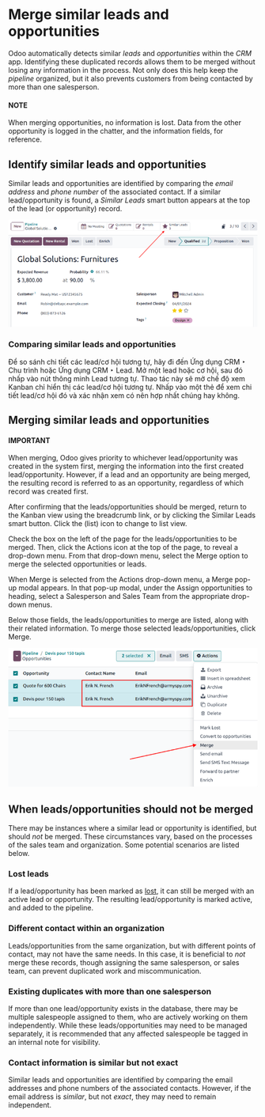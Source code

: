# Merge similar leads and opportunities

Odoo automatically detects similar *leads* and *opportunities* within the *CRM* app. Identifying
these duplicated records allows them to be merged without losing any information in the process.
Not only does this help keep the *pipeline* organized, but it also prevents customers from being
contacted by more than one salesperson.

#### NOTE
When merging opportunities, no information is lost. Data from the other opportunity is logged in
the chatter, and the information fields, for reference.

## Identify similar leads and opportunities

Similar leads and opportunities are identified by comparing the *email address* and *phone number*
of the associated contact. If a similar lead/opportunity is found, a *Similar Leads* smart button
appears at the top of the lead (or opportunity) record.

![An opportunity record with emphasis on the Similar Leads smart button.](../../../../.gitbook/assets/similar-smart-button.png)

### Comparing similar leads and opportunities

Để so sánh chi tiết các lead/cơ hội tương tự, hãy đi đến Ứng dụng CRM ‣ Chu trình hoặc Ứng dụng CRM ‣ Lead. Mở một lead hoặc cơ hội, sau đó nhấp vào nút thông minh Lead tương tự. Thao tác này sẽ mở chế độ xem Kanban chỉ hiển thị các lead/cơ hội tương tự. Nhấp vào một thẻ để xem chi tiết lead/cơ hội đó và xác nhận xem có nên hợp nhất chúng hay không.

## Merging similar leads and opportunities

#### IMPORTANT
When merging, Odoo gives priority to whichever lead/opportunity was created in the system first,
merging the information into the first created lead/opportunity. However, if a lead and an
opportunity are being merged, the resulting record is referred to as an opportunity, regardless
of which record was created first.

After confirming that the leads/opportunities should be merged, return to the Kanban view using the
breadcrumb link, or by clicking the Similar Leads smart button. Click the
<i class="oi oi-view-list"></i> (list) icon to change to list view.

Check the box on the left of the page for the leads/opportunities to be merged. Then, click the
<i class="fa fa-cog"></i> Actions icon at the top of the page, to reveal a drop-down menu. From
that drop-down menu, select the Merge option to merge the selected opportunities or
leads.

When Merge is selected from the <i class="fa fa-cog"></i> Actions drop-down menu, a
Merge pop-up modal appears. In that pop-up modal, under the Assign
opportunities to heading, select a Salesperson and Sales Team from the
appropriate drop-down menus.

Below those fields, the leads/opportunities to merge are listed, along with their related
information. To merge those selected leads/opportunities, click Merge.

![List of similar leads and opportunities selected for merge in the CRM app.](../../../../.gitbook/assets/select-merge.png)

## When leads/opportunities should not be merged

There may be instances where a similar lead or opportunity is identified, but should *not* be
merged. These circumstances vary, based on the processes of the sales team and organization. Some
potential scenarios are listed below.

### Lost leads

If a lead/opportunity has been marked as [lost](applications/sales/crm/pipeline/lost_opportunities.md), it can still be merged
with an active lead or opportunity. The resulting lead/opportunity is marked active, and added to
the pipeline.

### Different contact within an organization

Leads/opportunities from the same organization, but with different points of contact, may not have
the same needs. In this case, it is beneficial to *not* merge these records, though assigning the
same salesperson, or sales team, can prevent duplicated work and miscommunication.

### Existing duplicates with more than one salesperson

If more than one lead/opportunity exists in the database, there may be multiple salespeople assigned
to them, who are actively working on them independently. While these leads/opportunities may need
to be managed separately, it is recommended that any affected salespeople be tagged in an internal
note for visibility.

### Contact information is similar but not exact

Similar leads and opportunities are identified by comparing the email addresses and phone numbers of
the associated contacts. However, if the email address is *similar*, but not *exact*, they may need
to remain independent.
